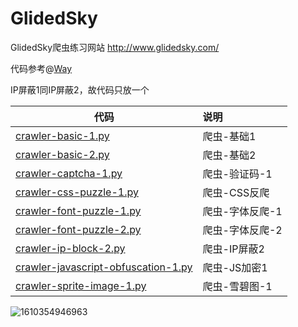 # GlidedSky
GlidedSky爬虫练习网站
http://www.glidedsky.com/

代码参考@[Way](https://github.com/TurboWay/glidedsky#list)

IP屏蔽1同IP屏蔽2，故代码只放一个

| 代码                                                         | 说明            |
| ------------------------------------------------------------ | :-------------- |
| [crawler-basic-1.py](https://github.com/cc-ling/GlidedSky/crawler-basic-1.py) | 爬虫-基础1      |
| [crawler-basic-2.py](https://github.com/cc-ling/GlidedSky/crawler-basic-2.py) | 爬虫-基础2      |
| [crawler-captcha-1.py](https://github.com/cc-ling/GlidedSky/crawler-captcha-1.py) | 爬虫-验证码-1   |
| [crawler-css-puzzle-1.py](https://github.com/cc-ling/GlidedSky/crawler-css-puzzle-1.py) | 爬虫-CSS反爬    |
| [crawler-font-puzzle-1.py](https://github.com/cc-ling/GlidedSky/crawler-font-puzzle-1.py) | 爬虫-字体反爬-1 |
| [crawler-font-puzzle-2.py](https://github.com/cc-ling/GlidedSky/crawler-font-puzzle-2.py) | 爬虫-字体反爬-2 |
| [crawler-ip-block-2.py](https://github.com/cc-ling/GlidedSky/crawler-ip-block-2.py) | 爬虫-IP屏蔽2    |
| [crawler-javascript-obfuscation-1.py](https://github.com/cc-ling/GlidedSky/crawler-javascript-obfuscation-1.py) | 爬虫-JS加密1    |
| [crawler-sprite-image-1.py](https://github.com/cc-ling/GlidedSky/crawler-sprite-image-1.py) | 爬虫-雪碧图-1   |

![1610354946963](C:\Users\CC\AppData\Roaming\Typora\typora-user-images\1610354946963.png)